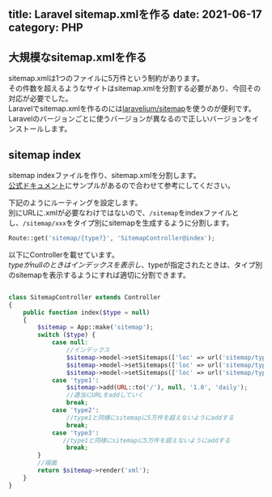 title: Laravel sitemap.xmlを作る
date: 2021-06-17
category: PHP
---

## 大規模なsitemap.xmlを作る

sitemap.xmlは1つのファイルに5万件という制約があります。  
その件数を超えるようなサイトはsitemap.xmlを分割する必要があり、今回その対応が必要でした。  
Laravelでsitemap.xmlを作るのには[laravelium/sitemap](https://github.com/Laravelium/laravel-sitemap)を使うのが便利です。  
Laravelのバージョンごとに使うバージョンが異なるので正しいバージョンをインストールします。  

## sitemap index

sitemap indexファイルを作り、sitemap.xmlを分割します。  
[公式ドキュメント](https://github.com/Laravelium/laravel-sitemap/wiki/Sitemap-index)にサンプルがあるので合わせて参考にしてください。  

下記のようにルーティングを設定します。  
別にURLに.xmlが必要なわけではないので、`/sitemap`をindexファイルとし、`/sitemap/xxx`をタイプ別にsitemapを生成するように分割します。

```php
Route::get('sitemap/{type?}', 'SitemapController@index');
```

以下にControllerを載せています。  
$typeがnullのときはインデックスを表示し、$typeが指定されたときは、タイプ別のsitemapを表示するようにすれば適切に分割できます。  

```php

class SitemapController extends Controller
{
    public function index($type = null)
    {
        $sitemap = App::make('sitemap');
        switch ($type) {
            case null:
                //インデックス
                $sitemap->model->setSitemaps(['loc' => url('sitemap/type1'), 'lastmod' => null]);
                $sitemap->model->setSitemaps(['loc' => url('sitemap/type2'), 'lastmod' => null]);
                $sitemap->model->setSitemaps(['loc' => url('sitemap/type3'), 'lastmod' => null]);
            case 'type1':
                $sitemap->add(URL::to('/'), null, '1.0', 'daily');
                //適当にURLをaddしていく
                break;
            case 'type2':
                //type1と同様にsitemapに5万件を超えないようにaddする
                break;
            case 'type3':
               //type1と同様にsitemapに5万件を超えないようにaddする
                break;
        }
        //描画
        return $sitemap->render('xml');
    }
}

```